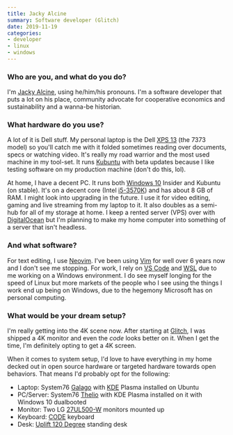 ```yaml
---
title: Jacky Alcine
summary: Software developer (Glitch) 
date: 2019-11-19
categories:
- developer 
- linux
- windows
---
```


### Who are you, and what do you do?

I'm [Jacky Alcine](https://jacky.wtf/ "Jacky's website."), using he/him/his pronouns. I'm a software developer that puts a lot on his place, community advocate for cooperative economics and sustainability and a wanna-be historian.

### What hardware do you use?

A lot of it is Dell stuff. My personal laptop is the Dell [XPS 13][xps-13] (the 7373 model) so you'll catch me with it folded sometimes reading over documents, specs or watching video. It's really my road warrior and the most used machine in my tool-set. It runs [Kubuntu][] with beta updates because I like testing software on my production machine (don't do this, lol).

At home, I have a decent PC. It runs both [Windows 10][windows-10] Insider and Kubuntu (on stable). It's on a decent core (Intel [i5-3570K][core-i5-3570k]) and has about 8 GB of RAM. I might look into upgrading in the future. I use it for video editing, gaming and live streaming from my laptop to it. It also doubles as a semi-hub for all of my storage at home. I keep a rented server (VPS) over with [DigitalOcean][] but I'm planning to make my home computer into something of a server that isn't headless.

### And what software?

For text editing, I use [Neovim][]. I've been using [Vim][] for well over 6 years now and I don't see me stopping. For work, I rely on [VS Code][visual-studio-code] and [WSL][windows-subsystem-for-linux] due to me working on a Windows environment. I do see myself longing for the speed of Linux but more markets of the people who I see using the things I work end up being on Windows, due to the hegemony Microsoft has on personal computing.

### What would be your dream setup?

I'm really getting into the 4K scene now. After starting at [Glitch][glitch.3], I was shipped a 4K monitor and even the _code_ looks better on it. When I get the time, I'm definitely opting to get a 4K screen.

When it comes to system setup, I'd love to have everything in my home decked out in open source hardware or targeted hardware towards open behaviors. That means I'd probably opt for the following:

- Laptop: System76 [Galago][galago-pro] with [KDE][] Plasma installed on Ubuntu
- PC/Server: System76 [Thelio][] with KDE Plasma installed on it with Windows 
10 dualbooted
- Monitor: Two LG [27UL500-W][27ul500-w] monitors mounted up
- Keyboard: [CODE][] keyboard
- Desk: [Uplift 120 Degree][v2] standing desk

[27ul500-w]: https://www.lg.com/us/monitors/lg-27UL500-W-4k-uhd-led-monitor "A 27 inch 4K monitor."
[code]: https://codekeyboards.com/ "A mechanical keyboard."
[core-i5-3570k]: https://ark.intel.com/content/www/us/en/ark/products/65520/intel-core-i5-3570k-processor-6m-cache-up-to-3-80-ghz.html "A CPU."
[digitalocean]: https://www.digitalocean.com/ "An SSD-based web hosting service."
[galago-pro]: https://system76.com/laptops/galago "A 14 inch PC laptop."
[glitch.3]: https://glitch.com/ "A web-based IDE."
[kde]: https://www.kde.org/ "A graphical environment for *nix operating systems."
[kubuntu]: http://www.kubuntu.org/ "A version of Ubuntu that uses KDE instead of GNOME."
[neovim]: https://neovim.io/ "A refactored vim."
[thelio]: https://system76.com/desktops "A desktop PC."
[v2]: https://www.upliftdesk.com/uplift-v2-standing-desk-v2-or-v2-commercial/ "A standing desk."
[vim]: https://www.vim.org/ "A command-line text editor."
[visual-studio-code]: https://code.visualstudio.com/ "A development IDE."
[windows-10]: https://en.wikipedia.org/wiki/Windows_10 "An operating system."
[windows-subsystem-for-linux]: https://msdn.microsoft.com/en-us/commandline/wsl/about "A Linux environment for Windows."
[xps-13]: https://www.dell.com/us/p/xps-13-9333/pd "A 13 inch PC laptop."
